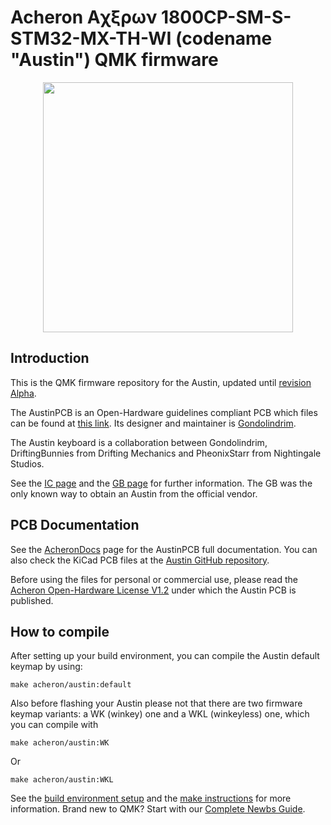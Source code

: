 # Acheron Aχξρων 1800CP-SM-S-STM32-MX-TH-WI (codename "Austin") QMK firmware

<p align="center">
  <img align="middle" src="https://raw.githubusercontent.com/Gondolindrim/acheronLibrary/master/graphics/acheronLong.png"  width="400"> 
</p>

## Introduction

This is the QMK firmware repository for the Austin, updated until [revision Alpha](https://github.com/Gondolindrim/Austin/releases/tag/Alpha).

The AustinPCB is an Open-Hardware guidelines compliant PCB which files can be found at [this link](https://github.com/Gondolindrim/Austin). Its designer and maintainer is [Gondolindrim](https://github.com/Gondolindrim).

The Austin keyboard is a collaboration between Gondolindrim, DriftingBunnies from Drifting Mechanics and PheonixStarr from Nightingale Studios.

See the [IC page](https://geekhack.org/index.php?topic=100883) and the [GB page](https://geekhack.org/index.php?topic=102542) for further information. The GB was the only known way to obtain an Austin from the official vendor.

## PCB Documentation

See the [AcheronDocs](https://gondolindrim.github.io/AcheronDocs/austin/intro.html) page for the AustinPCB full documentation. You can also check the KiCad PCB files at the [Austin GitHub repository](https://github.com/Gondolindrim/Austin).

Before using the files for personal or commercial use, please read the [Acheron Open-Hardware License V1.2](https://gondolindrim.github.io/AcheronDocs/license/license.html) under which the Austin PCB is published.

## How to compile

After setting up your build environment, you can compile the Austin default keymap by using:

    make acheron/austin:default

Also before flashing your Austin please not that there are two firmware keymap variants: a WK (winkey) one and a WKL (winkeyless) one, which you can compile with 

    make acheron/austin:WK
    
Or

    make acheron/austin:WKL

See the [build environment setup](https://docs.qmk.fm/#/getting_started_build_tools) and the [make instructions](https://docs.qmk.fm/#/getting_started_make_guide) for more information. Brand new to QMK? Start with our [Complete Newbs Guide](https://docs.qmk.fm/#/newbs).
